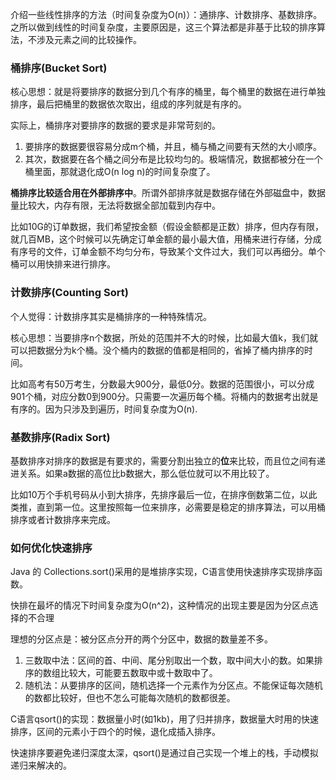 介绍一些线性排序的方法（时间复杂度为O(n)）：通排序、计数排序、基数排序。之所以做到线性的时间复杂度，主要原因是，这三个算法都是非基于比较的排序算法，不涉及元素之间的比较操作。

### 桶排序(Bucket Sort)

核心思想：就是将要排序的数据分到几个有序的桶里，每个桶里的数据在进行单独排序，最后把桶里的数据依次取出，组成的序列就是有序的。

实际上，桶排序对要排序的数据的要求是非常苛刻的。

1. 要排序的数据要很容易分成m个桶，并且，桶与桶之间要有天然的大小顺序。
2. 其次，数据要在各个桶之间分布是比较均匀的。极端情况，数据都被分在一个桶里面，那就退化成O(n log n)的时间复杂度了。


**桶排序比较适合用在外部排序中**。所谓外部排序就是数据存储在外部磁盘中，数据量比较大，内存有限，无法将数据全部加载到内存中。

比如10G的订单数据，我们希望按金额（假设金额都是正数）排序，但内存有限，就几百MB，这个时候可以先确定订单金额的最小最大值，用桶来进行存储，分成有序号的文件，订单金额不均匀分布，导致某个文件过大，我们可以再细分。单个桶可以用快排来进行排序。

### 计数排序(Counting Sort)

个人觉得：计数排序其实是桶排序的一种特殊情况。

核心思想：当要排序n个数据，所处的范围并不大的时候，比如最大值k，我们就可以把数据分为k个桶。没个桶内的数据的值都是相同的，省掉了桶内排序的时间。

比如高考有50万考生，分数最大900分，最低0分。数据的范围很小，可以分成901个桶，对应分数0到900分。只需要一次遍历每个桶。将桶内的数据考出就是有序的。因为只涉及到遍历，时间复杂度为O(n).


### 基数排序(Radix Sort)

基数排序对排序的数据是有要求的，需要分割出独立的**位**来比较，而且位之间有递进关系。如果a数据的高位比b数据大，那么低位就可以不用比较了。

比如10万个手机号码从小到大排序，先排序最后一位，在排序倒数第二位，以此类推，直到第一位。这里按照每一位来排序，必需要是稳定的排序算法，可以用桶排序或者计数排序来完成。


### 如何优化快速排序

Java 的  Collections.sort()采用的是堆排序实现，C语言使用快速排序实现排序函数。

快排在最坏的情况下时间复杂度为O(n^2)，这种情况的出现主要是因为分区点选择的不合理

理想的分区点是：被分区点分开的两个分区中，数据的数量差不多。

1. 三数取中法：区间的首、中间、尾分别取出一个数，取中间大小的数。如果排序的数组比较大，可能要五数取中或十数取中了。
2. 随机法：从要排序的区间，随机选择一个元素作为分区点。不能保证每次随机的数都比较好，但也不怎么可能每次随机的数都很差。


C语言qsort()的实现：数据量小时(如1kb)，用了归并排序，数据量大时用的快速排序，区间的元素小于四个的时候，退化成插入排序。

快速排序要避免递归深度太深，qsort()是通过自己实现一个堆上的栈，手动模拟递归来解决的。
